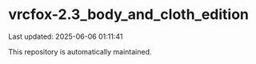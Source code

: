 # vrcfox-2.3_body_and_cloth_edition

Last updated: 2025-06-06 01:11:41

This repository is automatically maintained.
